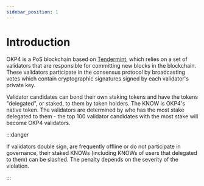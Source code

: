 ```yaml
---
sidebar_position: 1
---
```


# Introduction

OKP4 is a PoS blockchain based on [Tendermint](https://github.com/tendermint/tendermint/blob/master/docs/introduction/what-is-tendermint.md), which relies on a set of validators that are responsible for committing new blocks in the blockchain. These validators participate in the consensus protocol by broadcasting votes which contain cryptographic signatures signed by each validator's private key.

Validator candidates can bond their own staking tokens and have the tokens "delegated", or staked, to them by token holders. The KNOW is OKP4's native token. The validators are determined by who has the most stake delegated to them - the top 100 validator candidates with the most stake will become OKP4 validators.

:::danger

If validators double sign, are frequently offline or do not participate in governance, their staked KNOWs (including KNOWs of users that delegated to them) can be slashed. The penalty depends on the severity of the violation.

:::
